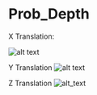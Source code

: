 # Prob_Depth

X Translation:

![alt text](https://github.com/geoeo/Prob_Depth/blob/master/datasets/ipad_small/x_trans.png)

Y Translation
![alt text](https://github.com/geoeo/Prob_Depth/blob/master/datasets/ipad_small/y-trans.png)

Z Translation
![alt_text](https://github.com/geoeo/Prob_Depth/blob/master/datasets/synth_street_small/urban_canyon.png)
